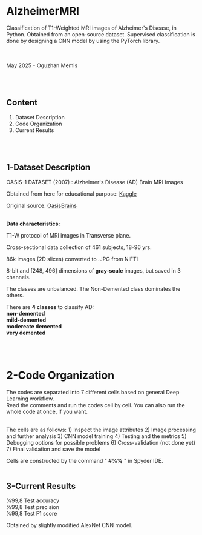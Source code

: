 # AlzheimerMRI
 Classification of T1-Weighted MRI images of Alzheimer's Disease, in Python. Obtained from an open-source dataset. Supervised classification is done by designing a CNN model by using the PyTorch library. 

<br><br>
May 2025 - Oguzhan Memis

<br><br>

## Content
1) Dataset Description
2) Code Organization
3) Current Results


<br><br>



## 1-Dataset Description

OASIS-1 DATASET (2007) : Alzheimer's Disease (AD) Brain MRI Images <br>

Obtained from here for educational purpose: 
[Kaggle](https://www.kaggle.com/datasets/ninadaithal/imagesoasis) <br>

Original source: [OasisBrains](https://sites.wustl.edu/oasisbrains/home/oasis-1/) <br><br>


**Data characteristics:** 

 T1-W protocol of MRI images in Transverse plane. <br>
    
 Cross-sectional data collection of 461 subjects, 18-96 yrs. <br>
    
 86k images (2D slices) converted to .JPG from NIFTI <br>
    
 8-bit and [248, 496] dimensions of **gray-scale** images, but saved in 3 channels. <br>

 The classes are unbalanced. The Non-Demented class dominates the others. <br>
    
 There are **4 classes** to classify AD: <br>
                                        **non-demented** <br>
                                        **mild-demented** <br>
                                        **modereate demented** <br>
                                        **very demented** <br>

<br><br>

# 2-Code Organization

 The codes are separated into 7 different cells based on general Deep Learning workflow. <br>
 Read the comments and run the codes cell by cell. You can also run the whole code at once, if you want. <br><br>
    
    
 The cells are as follows:
        1) Inspect the image attributes 
        2) Image processing and further analysis
        3) CNN model training
        4) Testing and the metrics
        5) Debugging options for possible problems
        6) Cross-validation (not done yet)
        7) Final validation and save the model


Cells are constructed by the command " **#%%** " in Spyder IDE. <br><br>


## 3-Current Results

 %99,8 Test accuracy  <br>
 %99,8 Test precision <br>
 %99,8 Test F1 score <br>

 Obtained by slightly modified AlexNet CNN model.
